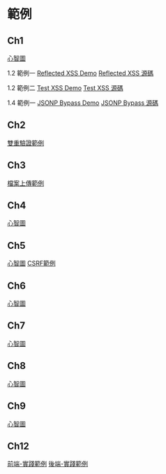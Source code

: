 # 範例
## Ch1
[心智圖](https://github.com/royal0721/secure-coding-demo-client/wiki/%E7%AC%AC%E4%B8%80%E7%AB%A0~%E7%AC%AC%E4%B8%89%E7%AB%A0:-%E5%BF%83%E6%99%BA%E5%9C%96%E2%80%90%E5%AE%89%E5%85%A8%E8%BC%B8%E5%85%A5)

1.2 範例一
[Reflected XSS Demo](https://stackblitz.com/~/github.com/royal0721/reflected-xss-demo)
[Reflected XSS 源碼](https://github.com/royal0721/reflected-xss-demo)

1.2 範例二
[Test XSS Demo](https://github.com/royal0721/test-xss-demo)
[Test XSS 源碼](https://stackblitz.com/~/github.com/royal0721/test-xss-demo)

1.4 範例一
[JSONP Bypass Demo](https://stackblitz.com/~/github.com/royal0721/jsonp-bypass-demo)
[JSONP Bypass 源碼](https://github.com/royal0721/jsonp-bypass-demo)

## Ch2
[雙重驗證範例](https://github.com/royal0721/SecureCodingDemoSite/tree/main)

## Ch3
[檔案上傳範例](https://github.com/royal0721/SecureCodingDemoSite/tree/main)

## Ch4
[心智圖](https://github.com/royal0721/secure-coding-demo-client/wiki/%E7%AC%AC%E5%9B%9B%E7%AB%A0:-%E5%BF%83%E6%99%BA%E5%9C%96%E2%80%90%E5%85%B6%E4%BB%96%E6%B3%A8%E5%85%A5%E6%94%BB%E6%93%8A)

## Ch5
[心智圖](https://github.com/royal0721/secure-coding-demo-client/wiki/%E7%AC%AC%E4%BA%94%E7%AB%A0:-%E5%BF%83%E6%99%BA%E5%9C%96%E2%80%90%E9%96%8B%E6%94%BE%E5%BC%8F%E9%87%8D%E5%AE%9A%E5%90%91)
[CSRF範例](https://github.com/royal0721/SecureCodingDemoSite/tree/main)

## Ch6
[心智圖](https://github.com/royal0721/secure-coding-demo-client/wiki/%E7%AC%AC%E5%85%AD%E7%AB%A0:-%E5%BF%83%E6%99%BA%E5%9C%96%E2%80%90%E8%B7%A8%E7%AB%99%E8%AB%8B%E6%B1%82%E5%81%BD%E9%80%A0)

## Ch7
[心智圖](https://github.com/royal0721/secure-coding-demo-client/wiki/%E7%AC%AC%E4%B8%83%E7%AB%A0:-%E5%BF%83%E6%99%BA%E5%9C%96%E2%80%90%E8%AA%8D%E8%AD%89)

## Ch8
[心智圖](https://github.com/royal0721/secure-coding-demo-client/wiki/%E7%AC%AC%E5%85%AB%E7%AB%A0:-%E5%BF%83%E6%99%BA%E5%9C%96%E2%80%90%E5%AE%89%E5%85%A8%E9%96%8B%E7%99%BC%E6%8C%87%E5%8D%97)

## Ch9
[心智圖](https://github.com/royal0721/secure-coding-demo-client/wiki/%E7%AC%AC%E4%B9%9D%E7%AB%A0:-%E5%BF%83%E6%99%BA%E5%9C%96%E2%80%90%E5%AE%89%E5%85%A8%E5%BF%83%E6%85%8B%E5%BB%BA%E7%AB%8B)

## Ch12 
[前端-實踐範例](https://github.com/royal0721/secure-coding-demo-client)
[後端-實踐範例](https://github.com/royal0721/secure-coding-demo-app)
